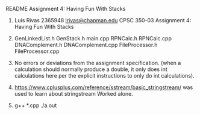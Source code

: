 README Assignment 4: Having Fun With Stacks

1) Luis Rivas
   2365948
   lrivas@chapman.edu
   CPSC 350-03
   Assignment 4: Having Fun With Stacks

2) GenLinkedList.h
   GenStack.h
   main.cpp
   RPNCalc.h
   RPNCalc.cpp
   DNAComplement.h
   DNAComplement.cpp
   FileProcessor.h
   FileProcessor.cpp

3) No errors or deviations from the assignment specification.
   (when a calculation should normally produce a double, it only does int calculations here per the explicit instructions to only do int calculations).

4) https://www.cplusplus.com/reference/sstream/basic_stringstream/ was used to learn about stringstream
   Worked alone.

5) g++ *.cpp
   ./a.out
